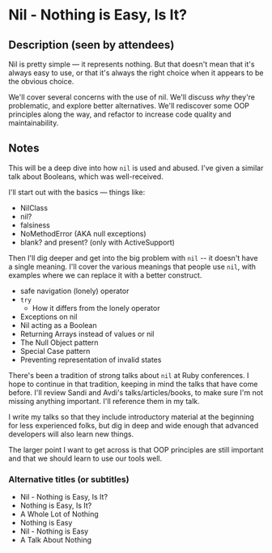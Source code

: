 # Nil - Nothing is Easy, Is It?

## Description (seen by attendees)

Nil is pretty simple — it represents nothing. But that doesn't mean that it's always easy to use, or that it's always the right choice when it appears to be the obvious choice.

We'll cover several concerns with the use of nil. We'll discuss *why* they're problematic, and explore better alternatives. We'll rediscover some OOP principles along the way, and refactor to increase code quality and maintainability.

## Notes

This will be a deep dive into how `nil` is used and abused. I've given a similar talk about Booleans, which was well-received.

I'll start out with the basics — things like:

* NilClass
* nil?
* falsiness
* NoMethodError (AKA null exceptions)
* blank? and present? (only with ActiveSupport)

Then I'll dig deeper and get into the big problem with `nil` -- it doesn't have a single meaning. I'll cover the various meanings that people use `nil`, with examples where we can replace it with a better construct.

* safe navigation (lonely) operator
* `try`
    * How it differs from the lonely operator
* Exceptions on nil
* Nil acting as a Boolean
* Returning Arrays instead of values or nil
* The Null Object pattern
* Special Case pattern
* Preventing representation of invalid states

There's been a tradition of strong talks about `nil` at Ruby conferences. I hope to continue in that tradition, keeping in mind the talks that have come before. I'll review Sandi and Avdi's talks/articles/books, to make sure I'm not missing anything important. I'll reference them in my talk.

I write my talks so that they include introductory material at the beginning for less experienced folks, but dig in deep and wide enough that advanced developers will also learn new things.

The larger point I want to get across is that OOP principles are still important and that we should learn to use our tools well.

### Alternative titles (or subtitles)

* Nil - Nothing is Easy, Is It?
* Nothing is Easy, Is It?
* A Whole Lot of Nothing
* Nothing is Easy
* Nil - Nothing is Easy
* A Talk About Nothing
